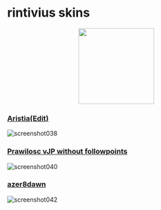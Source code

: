 # rintivius skins
<p align="center">
<a href="https://osu.ppy.sh/users/12570345">
<img src="https://a.ppy.sh/12570345"
       width="175"
       height="175"></a>

  ### [Aristia(Edit)](https://www.dropbox.com/scl/fi/0pfye9yenfyf9b4i17fa2/azer8dawn.osk?rlkey=bahslelt34pypv6pxtptofm3x&dl=0)
![screenshot038](https://github.com/minuetsu/kinokompania/assets/144561515/672948c0-4f46-44c7-a146-8a5273613467)
  ### [Prawilosc vJP without followpoints](https://www.dropbox.com/scl/fi/ve5fcll8jwjubj2xgvwwd/Prawilosc-vJP-without-followpoints.osk?rlkey=iaxf8n93ojblco8e6lj80woa0&dl=0)
![screenshot040](https://github.com/minuetsu/kinokompania/assets/144561515/ac6d4474-5f5a-40df-93ca-2d35a8b3e3c9)
  ### [azer8dawn](https://www.dropbox.com/scl/fi/0pfye9yenfyf9b4i17fa2/azer8dawn.osk?rlkey=bahslelt34pypv6pxtptofm3x&dl=0)
![screenshot042](https://github.com/minuetsu/kinokompania/assets/144561515/ed0c6c10-a783-4696-8a71-1cce6f368c6d)

  
</p>
